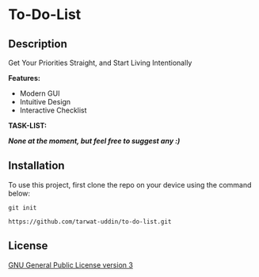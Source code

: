 # To-Do-List

## Description

Get Your Priorities Straight, and Start Living Intentionally

**Features:**

- Modern GUI
- Intuitive Design
- Interactive Checklist

**TASK-LIST:**

**_None at the moment, but feel free to suggest any :)_**

## Installation

To use this project, first clone the repo on your device using the command below:

`git init`

`https://github.com/tarwat-uddin/to-do-list.git`

## License

[GNU General Public License version 3](https://opensource.org/licenses/GPL-3.0)
